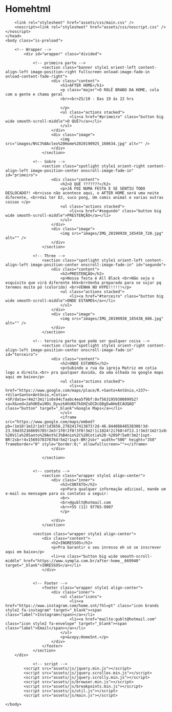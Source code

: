 # Homehtml
<!DOCTYPE HTML>
<!--
	Festa TOPPPPPPPPPPPPPPPP da Home
-->
<html lang="pt-br">
	<head>
		<title>Festa da Home</title>
        <link rel="shortcut icon" href="images/N%C3%BAcleo%20Home%2020190925_160634.jpg" type="image/x-png"/>
		<meta charset="utf-8" />
		<meta name="viewport" content="width=device-width, initial-scale=1, user-scalable=no" />
        <meta author="Felipe Oller">
        
		<link rel="stylesheet" href="assets/css/main.css" />
		<noscript><link rel="stylesheet" href="assets/css/noscript.css" /></noscript>
	</head>
	<body class="is-preload">

		<!-- Wrapper -->
			<div id="wrapper" class="divided">

				<!-- primeira parte -->
					<section class="banner style1 orient-left content-align-left image-position-right fullscreen onload-image-fade-in onload-content-fade-right">
						<div class="content">
							<h1>AFTER HOME</h1>
							<p class="major">O ROLÊ BRABO DA HOME, cola com a gente e chama geral
                            <br><br>25/10 - Das 19 ás 22 hrs
                            
                            </p>
							<ul class="actions stacked">
								<li><a href="#primeiro" class="button big wide smooth-scroll-middle">O QUÊ?</a></li>
							</ul>
						</div>
						<div class="image">
							<img src="images/N%C3%BAcleo%20Home%2020190925_160634.jpg" alt="" />
						</div>
					</section>

				<!-- Sobre -->
					<section class="spotlight style1 orient-right content-align-left image-position-center onscroll-image-fade-in" id="primeiro">
						<div class="content">
							<h2>O QUÊ ???????</h2>
							<p>JÁ FOI NUMA FESTA E SE SENTIU TODO DESLOCADO?! <br>isso não acontece aqui, o AFTER HOME será uma noite diferente, <br>Vai ter DJ, suco pong, Um comis animal e varias outras coisas </p>
							<ul class="actions stacked">
								<li><a href="#segundo" class="button big wide smooth-scroll-middle">PRESTENÇÃO</a></li>
							</ul>
						</div>
						<div class="image">
							<img src="images/IMG_20190930_185450_720.jpg" alt="" />
						</div>
					</section>

				<!-- Three -->
					<section class="spotlight style1 orient-left content-align-left image-position-center onscroll-image-fade-in" id="segundo">
						<div class="content">
							<h2>PRESTENÇÃO</h2>
							<p>Nossa festa é All Black <br>Não seja o esquisito que virá diferente kkk<br>Venha preparado para se sujar pq teremos muito pó (colorido) <br>VENHA NO HYPE!!!!!!</p>
							<ul class="actions stacked">
								<li><a href="#terceiro" class="button big wide smooth-scroll-middle">ONDE ESTAMOS</a></li>
							</ul>
						</div>
						<div class="image">
							<img src="images/IMG_20190930_185438_686.jpg" alt="" />
						</div>
					</section>

				<!-- terceira parte que pode ser qualquer coisa -->
					<section class="spotlight style1 orient-right content-align-left image-position-center onscroll-image-fade-in" id="terceiro">
						<div class="content">
							<h2>ONDE ESTAMOS</h2>
							<p>Subindo a rua da igreja Matriz em cotia logo a direita.<br> pra qualquer duvida, da uma olhada no google maps aqui em baixo</p>
							<ul class="actions stacked">
								<li><a href="https://www.google.com/maps/place/R.+Santo+Antônio,+237+-+Vila+Santo+Antônio,+Cotia+-+SP/data=!4m2!3m1!1s0x94cfaabc4ea5f9bf:0xf563195930089952?sa=X&ved=2ahUKEwiN9s_DyuzkAhU6G7kGHZsDCDcQ8gEwAHoECAUQAQ" class="button" target="_blank">Google Maps</a></li>
							</ul>
                            <iframe src="https://www.google.com/maps/embed?pb=!1m18!1m12!1m3!1d3656.2782417413873!2d-46.84408648538306!3d-23.594352168695785!2m3!1f0!2f0!3f0!3m2!1i1024!2i768!4f13.1!3m3!1m2!1s0x94cfaabc4ea5f9bf%3A0xf563195930089952!2sR.%20Santo%20Ant%C3%B4nio%2C%20237%20-%20Vila%20Santo%20Ant%C3%B4nio%2C%20Cotia%20-%20SP!5e0!3m2!1spt-BR!2sbr!4v1569378376764!5m2!1spt-BR!2sbr" width="500" height="350" frameborder="0" style="border:0;" allowfullscreen=""></iframe>
						</div>
						
					</section>

						
				<!-- contato -->
					<section class="wrapper style1 align-center">
						<div class="inner">
							<h2>CONTATO</h2>
							<p>Para qualquer informação adicioal, mande um e-mail ou mensagem para os contatos a seguir:
                            <br>
                            <br>@gublt@hotmail.com
                            <br>+55 (11) 97765-9907   
                            </p>
                                
						</div>
					</section>
                
                <section class="wrapper style1 align-center">
                    <div class="content">
                        <h2>INGRESSOS</h2>
                        <p>Pra Garantir o seu inresso eh só se inscrever aqui em baixo</p>
                        <li><a class="button big wide smooth-scroll-middle" href="https://www.sympla.com.br/after-home__669940" target="_blank">INRESSOS</a></li>
                    </div>    


				<!-- Footer -->
					<footer class="wrapper style1 align-center">
						<div class="inner">
							<ul class="icons">	
								<li><a href="https://www.instagram.com/home.snt/?hl=pt" class="icon brands style2 fa-instagram" target="_blank"><span class="label">Instagram</span></a></li>
								<li><a href="mailto:gublt@hotmail.com" class="icon style2 fa-envelope" target="_blank"><span class="label">Email</span></a></li>
							</ul>
							<p>&copy;HomeSnt.</p>
						</div>
					</footer>
                </section>
        </div>
			
                <!-- script -->
			<script src="assets/js/jquery.min.js"></script>
			<script src="assets/js/jquery.scrollex.min.js"></script>
			<script src="assets/js/jquery.scrolly.min.js"></script>
			<script src="assets/js/browser.min.js"></script>
			<script src="assets/js/breakpoints.min.js"></script>
			<script src="assets/js/util.js"></script>
			<script src="assets/js/main.js"></script>

	</body>
</html>
